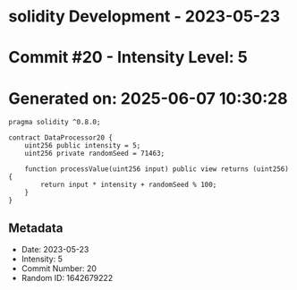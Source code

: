 ﻿# solidity Development - 2023-05-23
# Commit #20 - Intensity Level: 5
# Generated on: 2025-06-07 10:30:28
```solidity
pragma solidity ^0.8.0;

contract DataProcessor20 {
    uint256 public intensity = 5;
    uint256 private randomSeed = 71463;

    function processValue(uint256 input) public view returns (uint256) {
        return input * intensity + randomSeed % 100;
    }
}
```
## Metadata
- Date: 2023-05-23
- Intensity: 5
- Commit Number: 20
- Random ID: 1642679222
